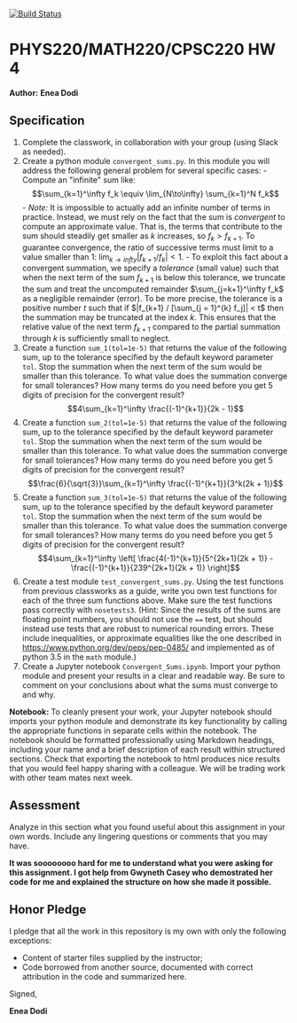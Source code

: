 [![Build Status](https://travis-ci.com/chapman-phys220-2018f/CHANGEME.svg?branch=master)](https://travis-ci.com/chapman-phys220-2018f/CHANGEME)

# PHYS220/MATH220/CPSC220 HW 4

**Author:** **Enea Dodi**

## Specification

1. Complete the classwork, in collaboration with your group (using Slack as needed). 
1. Create a python module ```convergent_sums.py```. In this module you will address the following general problem for several specific cases:
        - Compute an "infinite" sum like: $$\sum_{k=1}^\infty f_k \equiv \lim_{N\to\infty} \sum_{k=1}^N f_k$$
        - *Note:* It is impossible to actually add an infinite number of terms in practice. Instead, we must rely on the fact that the sum is *convergent* to compute an approximate value. That is, the terms that contribute to the sum should steadily get smaller as $k$ increases, so $f_k > f_{k+1}$. To guarantee convergence, the ratio of successive terms must limit to a value smaller than 1: $\lim_{k \to infty} |f_{k+1} / f_{k}| < 1$. 
        - To exploit this fact about a convergent summation, we specify a *tolerance* (small value) such that when the next term of the sum $f_{k+1}$ is below this tolerance, we truncate the sum and treat the uncomputed remainder $\sum_{j=k+1}^\infty f_k$ as a negligible remainder (error). To be more precise, the tolerance is a positive number $t$ such that if $|f_{k+1} / [\sum_{j = 1}^{k} f_j]| < t$ then the summation may be truncated at the index $k$. This ensures that the relative value of the next term $f_{k+1}$ compared to the partial summation through $k$ is sufficiently small to neglect.
1. Create a function `sum_1(tol=1e-5)` that returns the value of the following sum, up to the tolerance specified by the default keyword parameter `tol`. Stop the summation when the next term of the sum would be smaller than this tolerance. To what value does the summation converge for small tolerances? How many terms do you need before you get 5 digits of precision for the convergent result? $$4\sum_{k=1}^\infty \frac{(-1)^{k+1}}{2k - 1}$$
1. Create a function `sum_2(tol=1e-5)` that returns the value of the following sum, up to the tolerance specified by the default keyword parameter `tol`. Stop the summation when the next term of the sum would be smaller than this tolerance. To what value does the summation converge for small tolerances? How many terms do you need before you get 5 digits of precision for the convergent result? $$\frac{6}{\sqrt{3}}\sum_{k=1}^\infty \frac{(-1)^{k+1}}{3^k(2k + 1)}$$
1. Create a function `sum_3(tol=1e-5)` that returns the value of the following sum, up to the tolerance specified by the default keyword parameter `tol`. Stop the summation when the next term of the sum would be smaller than this tolerance. To what value does the summation converge for small tolerances? How many terms do you need before you get 5 digits of precision for the convergent result? $$4\sum_{k=1}^\infty \left[ \frac{4(-1)^{k+1}}{5^{2k+1}(2k + 1)} - \frac{(-1)^{k+1}}{239^{2k+1}(2k + 1)} \right]$$
1. Create a test module ```test_convergent_sums.py```. Using the test functions from previous classworks as a guide, write you own test functions for each of the three sum functions above. Make sure the test functions pass correctly with ```nosetests3```.  (Hint: Since the results of the sums are floating point numbers, you should not use the ```==``` test, but should instead use tests that are robust to numerical rounding errors. These include inequalities, or approximate equalities like the one described in https://www.python.org/dev/peps/pep-0485/ and implemented as of python 3.5 in the ```math``` module.)
1. Create a Jupyter notebook ```Convergent_Sums.ipynb```. Import your python module and present your results in a clear and readable way. Be sure to comment on your conclusions about what the sums must converge to and why.

**Notebook:** To cleanly present your work, your Jupyter notebook should imports your python module and demonstrate its key functionality by calling the appropriate functions in separate cells within the notebook. The notebook should be formatted professionally using Markdown headings, including your name and a brief description of each result within structured sections. Check that exporting the notebook to html produces nice results that you would feel happy sharing with a colleague. We will be trading work with other team mates next week.

## Assessment

Analyze in this section what you found useful about this assignment in your own words. Include any lingering questions or comments that you may have.

**It was soooooooo hard for me to understand what you were asking for this assignment. I got help from Gwyneth Casey who demostrated her code for me and explained the structure on how she made it possible.**

## Honor Pledge

I pledge that all the work in this repository is my own with only the following exceptions:

* Content of starter files supplied by the instructor;
* Code borrowed from another source, documented with correct attribution in the code and summarized here.

Signed,

**Enea Dodi**
